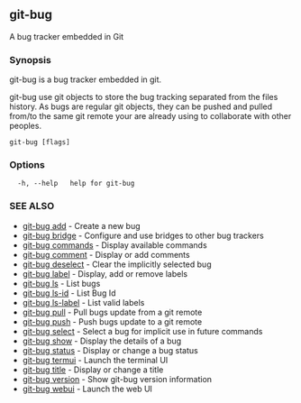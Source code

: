 ## git-bug

A bug tracker embedded in Git

### Synopsis

git-bug is a bug tracker embedded in git.

git-bug use git objects to store the bug tracking separated from the files
history. As bugs are regular git objects, they can be pushed and pulled from/to
the same git remote your are already using to collaborate with other peoples.



```
git-bug [flags]
```

### Options

```
  -h, --help   help for git-bug
```

### SEE ALSO

* [git-bug add](git-bug_add.md)	 - Create a new bug
* [git-bug bridge](git-bug_bridge.md)	 - Configure and use bridges to other bug trackers
* [git-bug commands](git-bug_commands.md)	 - Display available commands
* [git-bug comment](git-bug_comment.md)	 - Display or add comments
* [git-bug deselect](git-bug_deselect.md)	 - Clear the implicitly selected bug
* [git-bug label](git-bug_label.md)	 - Display, add or remove labels
* [git-bug ls](git-bug_ls.md)	 - List bugs
* [git-bug ls-id](git-bug_ls-id.md)	 - List Bug Id
* [git-bug ls-label](git-bug_ls-label.md)	 - List valid labels
* [git-bug pull](git-bug_pull.md)	 - Pull bugs update from a git remote
* [git-bug push](git-bug_push.md)	 - Push bugs update to a git remote
* [git-bug select](git-bug_select.md)	 - Select a bug for implicit use in future commands
* [git-bug show](git-bug_show.md)	 - Display the details of a bug
* [git-bug status](git-bug_status.md)	 - Display or change a bug status
* [git-bug termui](git-bug_termui.md)	 - Launch the terminal UI
* [git-bug title](git-bug_title.md)	 - Display or change a title
* [git-bug version](git-bug_version.md)	 - Show git-bug version information
* [git-bug webui](git-bug_webui.md)	 - Launch the web UI

